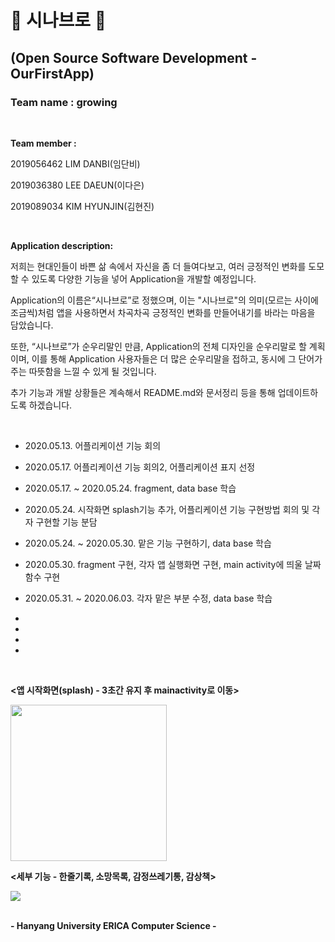 # :deciduous_tree: 시나브로 :deciduous_tree:

## (Open Source Software Development - OurFirstApp) 

###  Team name : growing 

<br>

**Team member :**

2019056462 LIM DANBI(임단비)

2019036380 LEE DAEUN(이다은)

2019089034 KIM HYUNJIN(김현진)

<br>


**Application description:**

저희는 현대인들이 바쁜 삶 속에서 자신을 좀 더 들여다보고, 여러 긍정적인 변화를 도모할 수 있도록 다양한 기능을 넣어 Application을 개발할 예정입니다. 

Application의 이름은“시나브로”로 정했으며, 이는 "시나브로"의 의미(모르는 사이에 조금씩)처럼 앱을 사용하면서 차곡차곡 긍정적인 변화를 만들어내기를 바라는 마음을 담았습니다. 

또한, “시나브로”가 순우리말인 만큼, Application의 전체 디자인을 순우리말로 할 계획이며, 이를 통해 Application 사용자들은 더 많은 순우리말을 접하고, 동시에 그 단어가 주는 따뜻함을 느낄 수 있게 될 것입니다.

추가 기능과 개발 상황들은 계속해서 README.md와 문서정리 등을 통해 업데이트하도록 하겠습니다.

<br>

- 2020.05.13. 어플리케이션 기능 회의

- 2020.05.17. 어플리케이션 기능 회의2, 어플리케이션 표지 선정

- 2020.05.17. ~ 2020.05.24. fragment, data base 학습

- 2020.05.24. 시작화면 splash기능 추가, 어플리케이션 기능 구현방법 회의 및 각자 구현할 기능 분담

- 2020.05.24. ~ 2020.05.30. 맡은 기능 구현하기, data base 학습

- 2020.05.30. fragment 구현, 각자 앱 실행화면 구현, main activity에 띄울 날짜 함수 구현 

- 2020.05.31. ~ 2020.06.03. 각자 맡은 부분 수정, data base 학습

-

-

-

-


<br>

**<앱 시작화면(splash) - 3초간 유지 후 mainactivity로 이동>**

<img src="https://user-images.githubusercontent.com/55095806/83333862-b1a3de00-a2dd-11ea-8442-791bb1be10f9.png" width="250">

<br>

**<세부 기능 - 한줄기록, 소망목록, 감정쓰레기통, 감상책>**
<div>
<img src="https://user-images.githubusercontent.com/55095806/83347818-a6df5c80-a362-11ea-95a2-c9b778af1c87.png">
</div>

<br>

**- Hanyang University ERICA Computer Science -**

